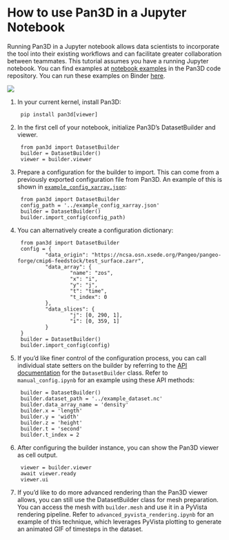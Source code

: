 # How to use Pan3D in a Jupyter Notebook

Running Pan3D in a Jupyter notebook allows data scientists to incorporate the tool into their existing workflows and can facilitate greater collaboration between teammates. This tutorial assumes you have a running Jupyter notebook. You can find examples at [notebook examples][notebook-examples-link] in the Pan3D code repository. You can run these examples on Binder [here][binder-link].

![](../images/14.png)

1. In your current kernel, install Pan3D:

        pip install pan3d[viewer]

2. In the first cell of your notebook, initialize Pan3D’s DatasetBuilder and viewer.

        from pan3d import DatasetBuilder
        builder = DatasetBuilder()
        viewer = builder.viewer

3. Prepare a configuration for the builder to import. This can come from a previously exported configuration file from Pan3D. An example of this is shown in [`example_config_xarray.json`][config-xarray-link]:

        from pan3d import DatasetBuilder
        config_path = '../example_config_xarray.json'
        builder = DatasetBuilder()
        builder.import_config(config_path)

4. You can alternatively create a configuration dictionary:

        from pan3d import DatasetBuilder
        config = {
                "data_origin": "https://ncsa.osn.xsede.org/Pangeo/pangeo-forge/cmip6-feedstock/test_surface.zarr",
                "data_array": {
                        "name": "zos",
                        "x": "i",
                        "y": "j",
                        "t": "time",
                        "t_index": 0
                },
                "data_slices": {
                        "j": [0, 290, 1],
                        "i": [0, 359, 1]
                }
        }
        builder = DatasetBuilder()
        builder.import_config(config)

5. If you’d like finer control of the configuration process, you can call individual state setters on the builder by referring to the [API documentation](../api/dataset_builder.md) for the `DatasetBuilder` class. Refer to `manual_config.ipynb` for an example using these API methods:

        builder = DatasetBuilder()
        builder.dataset_path = '../example_dataset.nc'
        builder.data_array_name = 'density'
        builder.x = 'length'
        builder.y = 'width'
        builder.z = 'height'
        builder.t = 'second'
        builder.t_index = 2

6. After configuring the builder instance, you can show the Pan3D viewer as cell output.

        viewer = builder.viewer
        await viewer.ready
        viewer.ui

7. If you’d like to do more advanced rendering than the Pan3D viewer allows, you can still use the DatasetBuilder class for mesh preparation. You can access the mesh with `builder.mesh` and use it in a PyVista rendering pipeline. Refer to `advanced_pyvista_rendering.ipynb` for an example of this technique, which leverages PyVista plotting to generate an animated GIF of timesteps in the dataset.


[notebook-examples-link]: https://github.com/Kitware/pan3d/tree/main/examples/jupyter
[binder-link]: https://mybinder.org/v2/gh/Kitware/pan3d/main?labpath=examples%2Fjupyter
[config-xarray-link]: https://github.com/Kitware/pan3d/blob/main/examples/example_config_xarray.json
[pangeo-forge-notebook-link]: https://github.com/Kitware/pan3d/blob/main/examples/jupyter/pangeo_forge.ipynb
